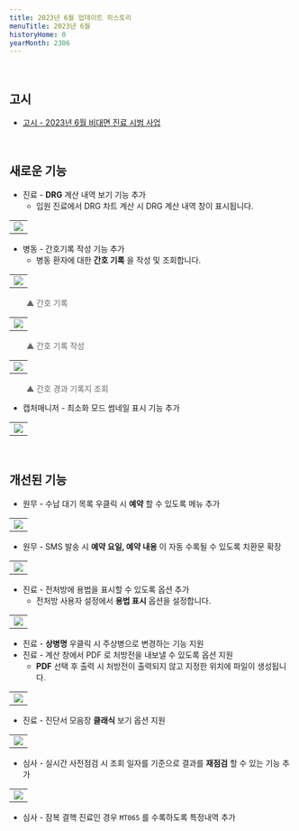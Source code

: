 ```yaml
---
title: 2023년 6월 업데이트 히스토리
menuTitle: 2023년 6월
historyHome: 0
yearMonth: 2306
---
```


<br>

## 고시

- [고시 - 2023년 6월 비대면 진료 시범 사업](/docs/main13/sub23/page2)

<br>

## 새로운 기능

- 진료 - **DRG** 계산 내역 보기 기능 추가
    - 입원 진료에서 DRG 차트 계산 시 DRG 계산 내역 창이 표시됩니다.
<table class="imgBox">
    <td class="imgBox">
        <a href="/images{{page.url}}/4.png" target="_blank">
            <img class="minCenter" src="/images{{page.url}}/4.png">
        </a>
    </td>
</table>

- 병동 - 간호기록 작성 기능 추가
    - 병동 환자에 대한 **간호 기록** 을 작성 및 조회합니다.
<table class="imgBox">
    <td class="imgBox">
        <a href="/images{{page.url}}/1.png" target="_blank">
            <img class="minCenter" src="/images{{page.url}}/1.png">
        </a>
    </td>
</table>
<span style="color:#696868; padding-left: 30px;">▲ 간호 기록</span>
<table class="imgBox">
    <td class="imgBox">
        <a href="/images{{page.url}}/2.png" target="_blank">
            <img class="minCenter" src="/images{{page.url}}/2.png">
        </a>
    </td>
</table>
<span style="color:#696868; padding-left: 30px;">▲ 간호 기록 작성</span>
<table class="imgBox">
    <td class="imgBox">
        <a href="/images{{page.url}}/3.png" target="_blank">
            <img class="minCenter" src="/images{{page.url}}/3.png">
        </a>
    </td>
</table>
<span style="color:#696868; padding-left: 30px;">▲ 간호 경과 기록지 조회</span>

- 캡처매니저 - 최소화 모드 썸네일 표시 기능 추가
<table class="imgBox">
    <td class="imgBox">
        <a href="/images{{page.url}}/5.png" target="_blank">
            <img class="minCenter" src="/images{{page.url}}/5.png">
        </a>
    </td>
</table>

<br>

## 개선된 기능

- 원무 - 수납 대기 목록 우클릭 시 **예약** 할 수 있도록 메뉴 추가
<table class="imgBox">
    <td class="imgBox">
        <a href="/images{{page.url}}/6.png" target="_blank">
            <img class="minCenter" src="/images{{page.url}}/6.png">
        </a>
    </td>
</table>

- 원무 - SMS 발송 시 **예약 요일, 예약 내용** 이 자동 수록될 수 있도록 치환문 확장
<table class="imgBox">
    <td class="imgBox">
        <a href="/images{{page.url}}/7.png" target="_blank">
            <img class="minCenter" src="/images{{page.url}}/7.png">
        </a>
    </td>
</table>

- 진료 - 전처방에 용법을 표시할 수 있도록 옵션 추가
    - 전처방 사용자 설정에서 **용법 표시** 옵션을 설정합니다.
<table class="imgBox">
    <td class="imgBox">
        <a href="/images{{page.url}}/8.png" target="_blank">
            <img class="minCenterSmall" src="/images{{page.url}}/8.png">
        </a>
    </td>
</table>

- 진료 - **상병명** 우클릭 시 주상병으로 변경하는 기능 지원
- 진료 - 계산 창에서 PDF 로 처방전을 내보낼 수 있도록 옵션 지원
    - **PDF** 선택 후 출력 시 처방전이 출력되지 않고 지정한 위치에 파일이 생성됩니다.
<table class="imgBox">
    <td class="imgBox">
        <a href="/images{{page.url}}/9.png" target="_blank">
            <img class="minCenter" src="/images{{page.url}}/9.png">
        </a>
    </td>
</table>

- 진료 - 진단서 모음장 **클래식** 보기 옵션 지원
<table class="imgBox">
    <td class="imgBox">
        <a href="/images{{page.url}}/10.png" target="_blank">
            <img class="minCenter" src="/images{{page.url}}/10.png">
        </a>
    </td>
</table>

- 심사 - 실시간 사전점검 시 조회 일자를 기준으로 결과를 **재점검** 할 수 있는 기능 추가
<table class="imgBox">
    <td class="imgBox">
        <a href="/images{{page.url}}/11.png" target="_blank">
            <img class="minCenter" src="/images{{page.url}}/11.png">
        </a>
    </td>
</table>

- 심사 - 잠복 결핵 진료인 경우 `MT065` 를 수록하도록 특정내역 추가

<br>